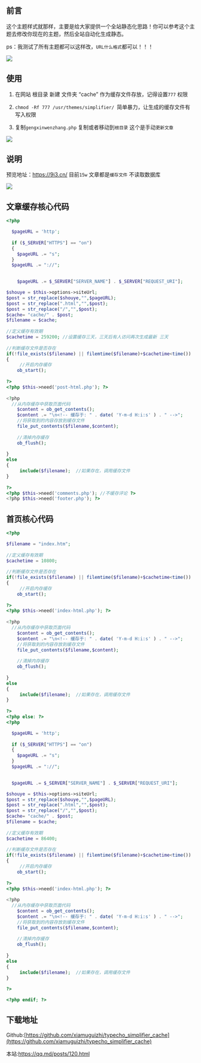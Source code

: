 ## 前言

这个主题样式就那样，主要是给大家提供一个全站静态化思路！你可以参考这个主题去修改你现在的主题，然后全站自动化生成静态。

ps：我测试了所有主题都可以这样改，`URL什么格式`都可以！！！

![](https://qq.md/data/uploads/20210503/ca7986d5c3134bf9ddf742c4003ab5dc.png)

## 使用

1. 在网站 根目录 新建 文件夹 “cache” 作为缓存文件存放，记得设置`777` 权限

2. `chmod -Rf 777 /usr/themes/simplifier/ `简单暴力，让生成的缓存文件有写入权限

3. 复制`gengxinwenzhang.php` 复制或者移动到`根目录` 这个是手动`更新文章`

![](https://qq.md/data/uploads/20210503/0d0db00ec7889f4c5822a4431b0ddc25.png)


## 说明

预览地址：https://9i3.cn/   目前`15w` 文章都是`缓存文件` 不读取数据库

![](https://qq.md/data/uploads/20210503/a1768c0a2d6bab9f67e231c84df143df.png)

## 文章缓存核心代码


```php
<?php

  $pageURL = 'http';
 
  if ($_SERVER["HTTPS"] == "on") 
  {
    $pageURL .= "s";
  }
  $pageURL .= "://";
 

    $pageURL .= $_SERVER["SERVER_NAME"] . $_SERVER["REQUEST_URI"];

$shouye = $this->options->siteUrl;
$post = str_replace($shouye,"",$pageURL);
$post = str_replace(".html","",$post);	
$post = str_replace("/","",$post);
$cache= "cache/" . $post;
$filename = $cache;
 
//定义缓存有效期
$cachetime = 259200; //设置缓存三天，三天后有人访问再次生成最新 三天
 
//判断缓存文件是否存在
if(!file_exists($filename) || filemtime($filename)+$cachetime<time())  //filemtime($filename)获取文件修改时间，加上定义的缓存时间小于当前时间
{
     //开启内存缓存
    ob_start();
 
?>
<?php $this->need('post-html.php'); ?>
 
<?php
  //从内存缓存中获取页面代码
    $content = ob_get_contents();
    $content .= "\n<!-- 缓存于: " . date( 'Y-m-d H:i:s' ) . " -->";
    //将获取到的内容存放到缓存文件
    file_put_contents($filename,$content);
     
    //清掉内存缓存
    ob_flush();   
 
}
else
{
     include($filename);  //如果存在，调用缓存文件
}
 
?>
<?php $this->need('comments.php'); //不缓存评论 ?>  
<?php $this->need('footer.php'); ?>
```

## 首页核心代码

```php
<?php

$filename = "index.htm";
 
//定义缓存有效期
$cachetime = 10800;
 
//判断缓存文件是否存在
if(!file_exists($filename) || filemtime($filename)+$cachetime<time())  //filemtime($filename)获取文件修改时间，加上定义的缓存时间小于当前时间
{
     //开启内存缓存
    ob_start();
 
?>
<?php $this->need('index-html.php'); ?>
 
<?php
  //从内存缓存中获取页面代码
    $content = ob_get_contents();
    $content .= "\n<!-- 缓存于: " . date( 'Y-m-d H:i:s' ) . " -->";
    //将获取到的内容存放到缓存文件
    file_put_contents($filename,$content);
     
    //清掉内存缓存
    ob_flush();   
 
}
else
{
     include($filename);  //如果存在，调用缓存文件
}
 
?>
<?php else: ?>
<?php

  $pageURL = 'http';
 
  if ($_SERVER["HTTPS"] == "on") 
  {
    $pageURL .= "s";
  }
  $pageURL .= "://";
 

  $pageURL .= $_SERVER["SERVER_NAME"] . $_SERVER["REQUEST_URI"];

$shouye = $this->options->siteUrl;
$post = str_replace($shouye,"",$pageURL);
$post = str_replace(".html","",$post);	
$post = str_replace("/","",$post);
$cache= "cache/" . $post;
$filename = $cache;
 
//定义缓存有效期
$cachetime = 86400;
 
//判断缓存文件是否存在
if(!file_exists($filename) || filemtime($filename)+$cachetime<time())  //filemtime($filename)获取文件修改时间，加上定义的缓存时间小于当前时间
{
     //开启内存缓存
    ob_start();
 
?>
<?php $this->need('index-html.php'); ?>
 
<?php
  //从内存缓存中获取页面代码
    $content = ob_get_contents();
    $content .= "\n<!-- 缓存于: " . date( 'Y-m-d H:i:s' ) . " -->";
    //将获取到的内容存放到缓存文件
    file_put_contents($filename,$content);
     
    //清掉内存缓存
    ob_flush();   
 
}
else
{
     include($filename);  //如果存在，调用缓存文件
}
 
?>

<?php endif; ?>			
```

## 下载地址

Github:[https://github.com/xiamuguizhi/typecho_simplifier_cache](https://github.com/xiamuguizhi/typecho_simplifier_cache)

本站:https://qq.md/posts/120.html



